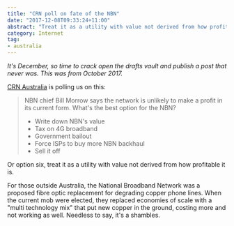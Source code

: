 ```yaml
---
title: "CRN poll on fate of the NBN"
date: "2017-12-08T09:33:24+11:00"
abstract: "Treat it as a utility with value not derived from how profitable it is."
category: Internet
tag:
- australia
---
```

*It's December, so time to crack open the drafts vault and publish a post that never was. This was from October 2017.*

[CRN Australia] is polling us on this:

> NBN chief Bill Morrow says the network is unlikely to make a profit in its current form. What's the best option for the NBN?
>
> * Write down NBN's value  
> * Tax on 4G broadband  
> * Government bailout  
> * Force ISPs to buy more NBN backhaul  
> * Sell it off  

Or option six, treat it as a utility with value not derived from how profitable it is.

For those outside Australia, the National Broadband Network was a proposed fibre optic replacement for degrading copper phone lines. When the current mob were elected, they replaced economies of scale with a "multi technology mix" that put new copper in the ground, costing more and not working as well. Needless to say, it's a shambles.

[CRN Australia]: https://www.crn.com.au/

